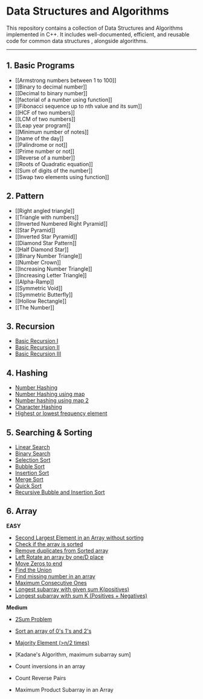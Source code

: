 # Data Structures and Algorithms
This repository contains a collection of Data Structures and Algorithms implemented in C++. It includes well-documented, efficient, and reusable code for common data structures , alongside algorithms. 

---

## 1. Basic Programs
- [[Armstrong numbers between 1 to 100]]
- [[Binary to decimal number]]
- [[Decimal to binary number]]
- [[factorial of a number using function]]
- [[Fibonacci sequence up to nth value and its sum]]
- [[HCF of two numbers]]
- [[LCM of two numbers]]
- [[Leap year program]]
- [[Minimum number of notes]]
- [[name of the day]]
- [[Palindrome or not]]
- [[Prime number or not]]
- [[Reverse of a number]]
- [[Roots of Quadratic equation]]
- [[Sum of digits of the number]]
- [[Swap two elements using function]]

## 2. Pattern
- [[Right angled triangle]]
- [[Triangle with numbers]]
- [[Inverted Numbered Right Pyramid]]
- [[Star Pyramid]]
- [[Inverted Star Pyramid]]
- [[Diamond Star Pattern]]
- [[Half Diamond Star]]
- [[Binary Number Triangle]]
- [[Number Crown]]
- [[Increasing Number Triangle]]
- [[Increasing Letter Triangle]]
- [[Alpha-Ramp]]
- [[Symmetric Void]]
- [[Symmetric Butterfly]]
- [[Hollow Rectangle]]
- [[The Number]]

## 3. Recursion
- [Basic Recursion I](./Recursion/Basic%20Recursion%20I.md)
- [Basic Recursion  II](./Recursion/Basic%20Recursion%20%20II.md)
- [Basic Recursion III](./Recursion/Basic%20Recursion%20III.md)

## 4. Hashing
- [Number Hashing](./Hashing/Number%20Hashing.md)
- [Number Hashing using map](/Hashing/Number%20Hashing%20using%20map.md)
- [Number hashing using map 2](./Hashing/Number%20hashing%20using%20map%202.md)
- [Character Hashing](./Hashing/Character%20Hashing.md)
- [Highest or lowest frequency element](./Hashing/Highest%20or%20lowest%20frequency%20element.md)

## 5.  Searching & Sorting
- [Linear Search](./Searching%20&%20Sorting/Linear%20Search.md)
- [Binary Search](./Searching%20&%20Sorting/Binary%20Search.md)
- [Selection Sort](./Searching%20&%20Sorting/Selection%20Sort.md)
- [Bubble Sort](./Searching%20&%20Sorting/Bubble%20Sort.md)
- [Insertion Sort](./Searching%20&%20Sorting/Insertion%20Sort.md)
- [Merge Sort](./Searching%20&%20Sorting/Merge%20Sort.md)
- [Quick Sort](./Searching%20&%20Sorting/Quick%20Sort.md)
- [Recursive Bubble and Insertion Sort](./Searching%20&%20Sorting/Recursive%20Bubble%20Insertion.md)
## 6. Array
**EASY**
- [Second Largest Element in an Array without sorting](./Array/Easy/Second%20Smallest%20and%20Second%20Largest%20Element.md)
- [Check if the array is sorted](./Array/Easy/Check%20if%20array%20is%20Sorted.md)
- [Remove duplicates from Sorted array](./Array/Easy/Remove%20duplicates%20%20from%20sorted%20array.md)
- [Left Rotate an array by one/D place](./Array/Easy/Rotate%20Array.md)
- [Move Zeros to end](./Array/Easy/Move%20Zeroes.md)
- [Find the Union](./Array/Easy/Union%20of%20two%20vectors.md)
- [Find missing number in an array](./Array/Easy/268.%20Missing%20Number.md)
- [Maximum Consecutive Ones](./Array/Easy/485.%20Max%20Consecutive%20Ones.md)
- [Longest subarray with given sum K(positives)](./Array/Easy/Longest%20Subarray%20with%20given%20Sum%20K(Positives).md)
- [Longest subarray with sum K (Positives + Negatives)](./Array/Easy/Longest%20Subarray%20with%20sum%20K%20(Postives%20and%20Negatives).md)

**Medium**
- [2Sum Problem](./Array/Medium/1.%20Two%20Sum.md)
- [Sort an array of 0's 1's and 2's](./Array/Medium/75.%20Sort%20Colors.md)
- [Majority Element (>n/2 times)](./Array/Medium/169.%20Majority%20Element.md)
- [Kadane's Algorithm, maximum subarray sum]



- Count inversions in an array
- Count Reverse Pairs
- Maximum Product Subarray in an Array